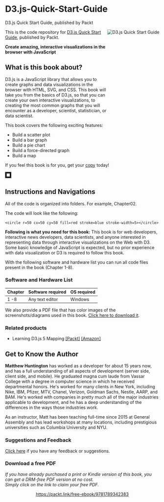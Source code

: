 


# D3.js-Quick-Start-Guide
D3.js Quick Start Guide, published by Packt

<a href="https://www.packtpub.com/application-development/d3js-quick-start-guide?utm_source=github&utm_medium=repository&utm_campaign=9781789342383"><img src="https://www.packtpub.com/sites/default/files/B10991.png" alt="D3.js Quick Start Guide" height="256px" align="right"></a>

This is the code repository for [D3.js Quick Start Guide](https://www.packtpub.com/application-development/d3js-quick-start-guide?utm_source=github&utm_medium=repository&utm_campaign=9781789342383), published by Packt.

**Create amazing, interactive visualizations in the browser with JavaScript**

## What is this book about?
D3.js is a JavaScript library that allows you to create graphs and data visualizations in the browser with HTML, SVG, and CSS. This book will take you from the basics of D3.js, so that you can create your own interactive visualizations, to creating the most common graphs that you will encounter as a developer, scientist, statistician, or data scientist.

This book covers the following exciting features:
* Build a scatter plot
* Build a bar graph
* Build a pie chart
* Build a force-directed graph
* Build a map

If you feel this book is for you, get your [copy](https://www.amazon.com/dp/1789342384) today!

<a href="https://www.packtpub.com/?utm_source=github&utm_medium=banner&utm_campaign=GitHubBanner"><img src="https://raw.githubusercontent.com/PacktPublishing/GitHub/master/GitHub.png" 
alt="https://www.packtpub.com/" border="5" /></a>


## Instructions and Navigations
All of the code is organized into folders. For example, Chapter02.

The code will look like the following:
```
<circle r=50 cx=50 cy=50 fill=red stroke=blue stroke-width=5></circle>
```

**Following is what you need for this book:**
This book is for web developers, interactive news developers, data scientists, and anyone interested in representing data through interactive visualizations on the Web with D3. Some basic knowledge of JavaScript is expected, but no prior experience with data visualization or D3 is required to follow this book.

With the following software and hardware list you can run all code files present in the book (Chapter 1-8).

### Software and Hardware List

| Chapter  | Software required          | OS required |
| -------- | ---------------------------| ------------|
| 1 -8     | Any text editor            | Windows     |


We also provide a PDF file that has color images of the screenshots/diagrams used in this book. [Click here to download it](https://www.packtpub.com/sites/default/files/downloads/9781789342383_ColorImages.pdf).


### Related products <Other books you may enjoy>
* Learning D3.js 5 Mapping  [[Packt]](https://www.packtpub.com/web-development/learning-d3js-5-mapping-second-edition) [[Amazon]](https://www.amazon.com/dp/1787280179)


## Get to Know the Author
**Matthew Huntington**
has worked as a developer for about 15 years now, and has a full understanding of all aspects of development (server side, client side, and mobile). He graduated magna cum laude from Vassar College with a degree in computer science in which he received departmental honors. He's worked for many clients in New York, including Nike, IBM, Pfizer, MTV, Chanel, Verizon, Goldman Sachs, Nestle, AARP, and BAM. He's worked with companies in pretty much all of the major industries applicable to development, and he has a deep understanding of the differences in the ways those industries work.

As an instructor, Matt has been teaching full-time since 2015 at General Assembly and has lead workshops at many locations, including prestigious universities such as Columbia University and NYU.


### Suggestions and Feedback
[Click here](https://docs.google.com/forms/d/e/1FAIpQLSdy7dATC6QmEL81FIUuymZ0Wy9vH1jHkvpY57OiMeKGqib_Ow/viewform) if you have any feedback or suggestions.
### Download a free PDF

 <i>If you have already purchased a print or Kindle version of this book, you can get a DRM-free PDF version at no cost.<br>Simply click on the link to claim your free PDF.</i>
<p align="center"> <a href="https://packt.link/free-ebook/9781789342383">https://packt.link/free-ebook/9781789342383 </a> </p>